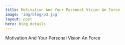 ```yaml
---
title: Motivation And Your Personal Vision An Force
image: 'img/blog/p3.jpg'
layout: post
hero: blog_details
---
```


Motivation And Your Personal Vision An Force